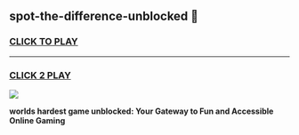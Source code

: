 
## spot-the-difference-unblocked 👋
<h3>
<a href="https://premium.freeplayer.one?title=spot-the-difference-unblocked&ref=14F">CLICK TO PLAY</a></h3>
<hr>

<h3>
<a href="https://premium.freeplayer.one?title=spot-the-difference-unblocked&ref=14F">CLICK 2 PLAY</a>
  
</h3>

<a href="https://premium.freeplayer.one?title=spot-the-difference-unblocked&ref=12F/"><img src="https://clearcache.store/games.png"></a>


**worlds hardest game unblocked: Your Gateway to Fun and Accessible Online Gaming**
